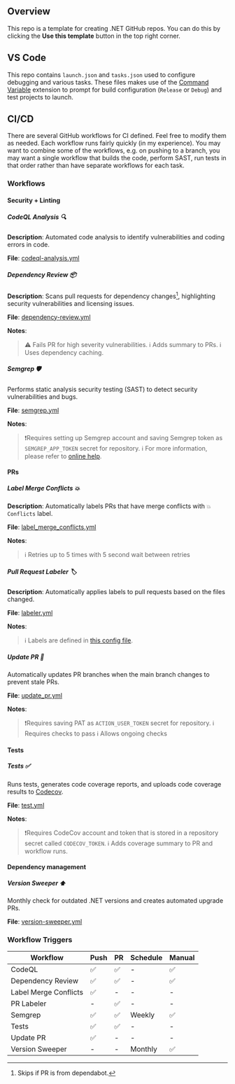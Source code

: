 ## Overview

This repo is a template for creating .NET GitHub repos. You can do this by clicking the **Use this template** button in the top right corner.

## VS Code

This repo contains `launch.json` and `tasks.json` used to configure  debugging and various tasks. These files makes use of the [Command Variable](https://marketplace.visualstudio.com/items?itemName=rioj7.command-variable) extension to prompt for build configuration (`Release` or `Debug`) and test projects to launch.  

## CI/CD

There are several GitHub workflows for CI defined. Feel free to modify them as needed. Each workflow runs fairly quickly (in my experience).  You may want to combine some of the workflows, e.g. on pushing to a branch, you may want a single workflow that builds the code, perform SAST, run tests in that order rather than have separate workflows for each task.

### Workflows

#### Security + Linting

##### CodeQL Analysis 🔍

**Description**: Automated code analysis to identify vulnerabilities and coding errors in code.

**File**: [codeql-analysis.yml](.github/workflows/codeql-analysis.yml)

##### Dependency Review 📦

**Description**: Scans pull requests for dependency changes[^dep], highlighting security vulnerabilities and licensing issues.

[^dep]: Skips if PR is from dependabot.

**File**: [dependency-review.yml](.github/workflows/dependency-review.yml)

**Notes**:

>⚠️ Fails PR for high severity vulnerabilities.
>ℹ️ Adds summary to PRs.
>ℹ️ Uses dependency caching.

##### Semgrep 🛡️

Performs static analysis security testing (SAST) to detect security vulnerabilities and bugs.

**File**: [semgrep.yml](.github/workflows/semgrep.yml)

**Notes**:

> ❗Requires setting up Semgrep account and saving Semgrep token as `SEMGREP_APP_TOKEN` secret for repository.
> ℹ️ For more information, please refer to [online help](https://semgrep.dev/docs/deployment/add-semgrep-to-ci).

#### PRs

##### Label Merge Conflicts 💥

**Description**: Automatically labels PRs that have merge conflicts with `💥 Conflicts` label.

**File**: [label_merge_conflicts.yml](.github/workflows/label_merge_conflicts.yml)

**Notes**:

> ℹ️ Retries up to 5 times with 5 second wait between retries

##### Pull Request Labeler 🏷️

**Description**: Automatically applies labels to pull requests based on the files changed.

**File**: [labeler.yml](.github/workflows/labeler.yml)

**Notes**:

> ℹ️ Labels are defined in [this config file](.github\labeler.yml).

##### Update PR 🔄

Automatically updates PR branches when the main branch changes to prevent stale PRs.

**File**: [update_pr.yml](.github/workflows/update_pr.yml)

**Notes**:

> ❗Requires saving PAT as `ACTION_USER_TOKEN` secret for repository.
> ℹ️ Requires checks to pass
> ℹ️ Allows ongoing checks

#### Tests

##### Tests ✅

Runs tests, generates code coverage reports, and uploads code coverage results to [Codecov](https://www.codecov.io/).

**File**: [test.yml](.github/workflows/test.yml)

**Notes**:

> ❗Requires CodeCov account and token that is stored in a repository secret called `CODECOV_TOKEN`.
> ℹ️ Adds coverage summary to PR and workflow runs.

#### Dependency management

##### Version Sweeper ⬆️

Monthly check for outdated .NET versions and creates automated upgrade PRs.

**File**: [version-sweeper.yml](.github/workflows/version-sweeper.yml)

### Workflow Triggers

| Workflow              | Push | PR | Schedule | Manual |
|-----------------------|------|----|----------|--------|
| CodeQL                | ✅    | ✅  | -        | ✅      |
| Dependency Review     | ✅    | ✅  | -        | ✅      |
| Label Merge Conflicts | ✅    | -  | -        | -      |
| PR Labeler            | -    | ✅  | -        | -      |
| Semgrep               | ✅    | ✅  | Weekly   | ✅      |
| Tests                 | ✅    | ✅  | -        | -      |
| Update PR             | ✅    | -  | -        | -      |
| Version Sweeper       | -    | -  | Monthly  | ✅      |
